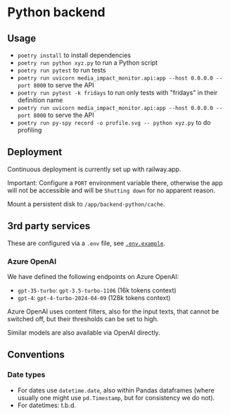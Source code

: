 # Python backend

## Usage

- `poetry install` to install dependencies
- `poetry run python xyz.py` to run a Python script
- `poetry run pytest` to run tests
- `poetry run uvicorn media_impact_monitor.api:app --host 0.0.0.0 --port 8000` to serve the API
- `poetry run pytest -k fridays` to run only tests with "fridays" in their definition name
- `poetry run uvicorn media_impact_monitor.api:app --host 0.0.0.0 --port 8000` to serve the API
- `poetry run py-spy record -o profile.svg -- python xyz.py` to do profiling

## Deployment

Continuous deployment is currently set up with railway.app.

Important: Configure a `PORT` environment variable there, otherwise the app will not be accessible and will be `Shutting down` for no apparent reason.

Mount a persistent disk to `/app/backend-python/cache`.

## 3rd party services

These are configured via a `.env` file, see [`.env.example`](../.env.example).

### Azure OpenAI

We have defined the following endpoints on Azure OpenAI:

- `gpt-35-turbo`: `gpt-3.5-turbo-1106` (16k tokens context)
- `gpt-4`: `gpt-4-turbo-2024-04-09` (128k tokens context)

Azure OpenAI uses content filters, also for the input texts, that cannot be switched off, but their thresholds can be set to high.

Similar models are also available via OpenAI directly.

## Conventions

### Date types

- For dates use `datetime.date`, also within Pandas dataframes (where usually one might use `pd.Timestamp`, but for consistency we do not).
- For datetimes: t.b.d.
